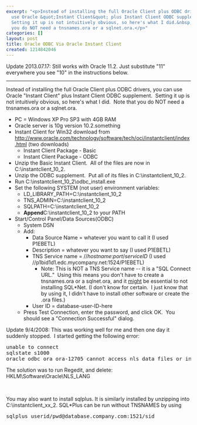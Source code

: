 ```yaml
---
excerpt: "<p>Instead of installing the full Oracle Client plus ODBC drivers, you can
  use Oracle &quot;Instant Client&quot; plus Instant Client ODBC supplement.&nbsp;
  Setting it up is not intuitively obvious, so here's what I did.&nbsp; Note that
  you do NOT need a tnsnames.ora or a sqlnet.ora.</p>"
categories: []
layout: post
title: Oracle ODBC Via Oracle Instant Client
created: 1214842046
---
```

<p>Update 2013.07.17: Still works with Oracle 11.2.  Just substitute "11" everywhere you see "10" in the instructions below.</p>
<hr />
<p>Instead of installing the full Oracle Client plus ODBC drivers, you can use Oracle &quot;Instant Client&quot; plus Instant Client ODBC supplement.&nbsp; Setting it up is not intuitively obvious, so here's what I did.&nbsp; Note that you do NOT need a tnsnames.ora or a sqlnet.ora.</p>
  <ul>
    <li>PC = Windows XP Pro SP3 with 4GB RAM </li>
    <li>Oracle server is 10g version 10.2.something </li>
    <li>Instant Client for Win32 download from <a href="http://www.oracle.com/technology/software/tech/oci/instantclient/index.html">http://www.oracle.com/technology/software/tech/oci/instantclient/index.html</a>&nbsp;(two downloads) 
      <ul>
        <li><span class="boldbodycopy">Instant Client Package - Basic</span></li>
        <li><span class="boldbodycopy">Instant Client Package - ODBC</span></li>
      </ul>
    </li>
    <li>Unzip the Basic Instant Client.&nbsp; All of the files are now in C:\instantclient_10_2. </li>
    <li>Unzip the ODBC supplement.&nbsp; Put all of its files in C:\instantclient_10_2. </li>
    <li>Run C:\instantclient_10_2\odbc_install.exe </li>
    <li>Set the following SYSTEM (not user) environment variables: 
      <ul>
        <li>LD_LIBRARY_PATH=C:\instantclient_10_2 </li>
        <li>TNS_ADMIN=C:\instantclient_10_2 </li>
        <li>SQLPATH=C:\instantclient_10_2 </li>
        <li><strong>Append</strong>C:\instantclient_10_2 to your PATH </li>
      </ul>
    </li>
    <li>Start/Control Panel/Data Sources(ODBC) 
      <ul>
        <li>System DSN </li>
        <li>Add: 
          <ul>
            <li>Data Source Name = whatever you want to call it (I used P1EBETL) </li>
            <li>Description = whatever you want to say (I used P1EBETL) </li>
            <li>TNS Service name = //<em>hostname</em>:<em>port</em>/<em>serviceID</em> (I used //p1bid1d1.edc.mycompany.net:1524/P1EBETL) 
              <ul>
                <li>Note: This is NOT a TNS Service name -- it is a &quot;SQL Connect URL.&quot;&nbsp; Using this means you don't have to create a tnsnames.ora or a sqlnet.ora, and it <u>might</u> be essential to not installing SQL*Net. (I don't know for certain.&nbsp; I just know that by using it, I didn't have to install other software or create the .ora files.) </li>
              </ul>
            </li>
            <li>User ID = database-user-ID-here </li>
          </ul>
        </li>
        <li>Press Test Connection, enter the password, and click OK.&nbsp; You should see a &quot;Connection Successful&quot; dialog. </li>
      </ul>
    </li>
  </ul>
  <p>Update 9/4/2008: This was working well for me and then one day it suddenly stopped.&nbsp; I started getting the following error:</p>
  <pre>
unable to connect
sqlstate s1000
oracle odbc ora ora-12705 cannot access nls data files or invalid environment specified</pre>
  <p>The solution was to run&nbsp;Regedit, and delete: HKLM\Software\Oracle\NLS_LANG</p>
  <p>&nbsp;</p>
<p>You may also want to install sqlplus.  It is similarly installed by unzipping into C:\instantclient_xx_2.  SQL*Plus can be run without TNSNAMES by using <pre>sqlplus userid/pwd@database.company.com:1521/sid</pre></p>
